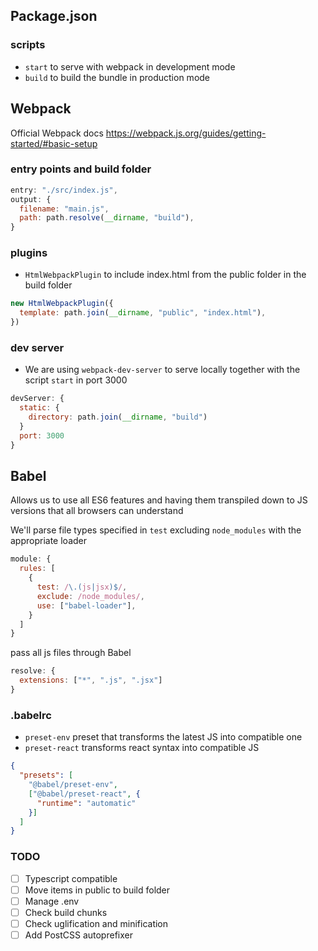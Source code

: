 ## Package.json
### scripts
- `start` to serve with webpack in development mode
- `build` to build the bundle in production mode

## Webpack
Official Webpack docs https://webpack.js.org/guides/getting-started/#basic-setup

### entry points and build folder
```javascript
entry: "./src/index.js",
output: {
  filename: "main.js",
  path: path.resolve(__dirname, "build"),
}
```
### plugins
- `HtmlWebpackPlugin` to include index.html from the public folder in the build folder 
```javascript
new HtmlWebpackPlugin({
  template: path.join(__dirname, "public", "index.html"),
})
```

### dev server
- We are using `webpack-dev-server` to serve locally together with the script `start` in port 3000
```javascript
devServer: {
  static: {
    directory: path.join(__dirname, "build")
  }
  port: 3000
}
```
## Babel
Allows us to use all ES6 features and having them transpiled down to JS versions that all browsers can understand

We'll parse file types specified in `test` excluding `node_modules` with the appropriate loader
```javascript
module: {
  rules: [
    {
      test: /\.(js|jsx)$/,
      exclude: /node_modules/,
      use: ["babel-loader"],
    }
  ]
}
```

pass all js files through Babel 
```javascript
resolve: {
  extensions: ["*", ".js", ".jsx"]
}
```

### .babelrc
- `preset-env` preset that transforms the latest JS into compatible one
- `preset-react` transforms react syntax into compatible JS

```json
{
  "presets": [
    "@babel/preset-env",
    ["@babel/preset-react", {
      "runtime": "automatic"
    }]
  ]
}
```

### TODO
- [ ] Typescript compatible
- [ ] Move items in public to build folder
- [ ] Manage .env
- [ ] Check build chunks
- [ ] Check uglification and minification
- [ ] Add PostCSS autoprefixer